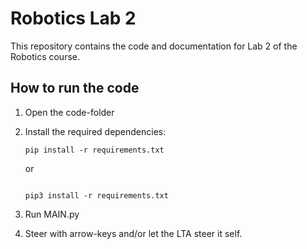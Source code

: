 # Robotics Lab 2

This repository contains the code and documentation for Lab 2 of the Robotics course.

## How to run the code

1. Open the code-folder
    
2. Install the required dependencies:
    ```
    pip install -r requirements.txt
    ```

    or
    ```
    
    pip3 install -r requirements.txt

    ```
4. Run MAIN.py

5. Steer with arrow-keys and/or let the LTA steer it self.



